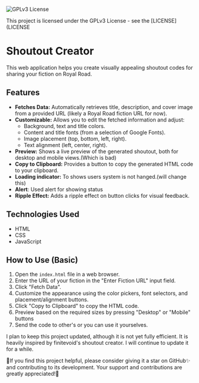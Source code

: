 ![GPLv3 License](https://img.shields.io/badge/License-GPLv3-blue.svg)

This project is licensed under the GPLv3 License - see the [LICENSE](LICENSE
# Shoutout Creator

This web application helps you create visually appealing shoutout codes for sharing your fiction on Royal Road.

## Features

*   **Fetches Data:**  Automatically retrieves title, description, and cover image from a provided URL (likely a Royal Road fiction URL for now).  
*   **Customizable:**  Allows you to edit the fetched information and adjust:
    *   Background, text and title colors.
    *   Content and title fonts (from a selection of Google Fonts).
    *   Image placement (top, bottom, left, right).
    *   Text alignment (left, center, right).
*   **Preview:** Shows a live preview of the generated shoutout, both for desktop and mobile views.(Which is bad)
*   **Copy to Clipboard:**  Provides a button to copy the generated HTML code to your clipboard.
* **Loading indicator:** To shows users system is not hanged.(will change this)
* **Alert**: Used alert for showing status
*   **Ripple Effect:**  Adds a ripple effect on button clicks for visual feedback.

## Technologies Used

*   HTML
*   CSS
*   JavaScript
   
## How to Use (Basic)

1.  Open the `index.html` file in a web browser.
2.  Enter the URL of your fiction in the "Enter Fiction URL" input field.
3.  Click "Fetch Data".
4.  Customize the appearance using the color pickers, font selectors, and placement/alignment buttons.
5.  Click "Copy to Clipboard" to copy the HTML code.
6. Preview based on the required sizes by pressing "Desktop" or "Mobile" buttons
7. Send the code to other's or you can use it yourselves.

I plan to keep this project updated, although it is not yet fully efficient. It is heavily inspired by finitevoid's shoutout creator. I will continue to update it for a while.

🚀If you find this project helpful, please consider giving it a star on GitHub✨ and contributing to its development. Your support and contributions are greatly appreciated!💪



